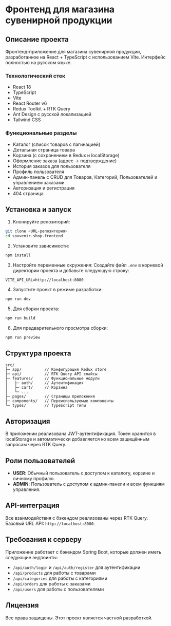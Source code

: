 
# Фронтенд для магазина сувенирной продукции

## Описание проекта

Фронтенд-приложение для магазина сувенирной продукции, разработанное на React + TypeScript с использованием Vite. Интерфейс полностью на русском языке.

### Технологический стек

- React 18
- TypeScript
- Vite
- React Router v6
- Redux Toolkit + RTK Query
- Ant Design с русской локализацией
- Tailwind CSS

### Функциональные разделы

- Каталог (список товаров с пагинацией)
- Детальная страница товара
- Корзина (с сохранением в Redux и localStorage)
- Оформление заказа (адрес → подтверждение)
- История заказов для пользователя
- Профиль пользователя
- Админ-панель с CRUD для Товаров, Категорий, Пользователей и управлением заказами
- Авторизация и регистрация
- 404 страница

## Установка и запуск

1. Клонируйте репозиторий:
```bash
git clone <URL-репозитория>
cd souvenir-shop-frontend
```

2. Установите зависимости:
```bash
npm install
```

3. Настройте переменные окружения:
Создайте файл `.env` в корневой директории проекта и добавьте следующую строку:
```
VITE_API_URL=http://localhost:8080
```

4. Запустите проект в режиме разработки:
```bash
npm run dev
```

5. Для сборки проекта:
```bash
npm run build
```

6. Для предварительного просмотра сборки:
```bash
npm run preview
```

## Структура проекта

```
src/
├─ app/          // Конфигурация Redux store
├─ api/          // RTK Query API слайсы
├─ features/     // Функциональные модули
│   ├─ auth/     // Аутентификация
│   ├─ cart/     // Корзина
│   └─ ...
├─ pages/        // Страницы приложения
├─ components/   // Переиспользуемые компоненты
└─ types/        // TypeScript типы
```

## Авторизация

В приложении реализована JWT-аутентификация. Токен хранится в localStorage и автоматически добавляется ко всем защищённым запросам через RTK Query.

## Роли пользователей

- **USER**: Обычный пользователь с доступом к каталогу, корзине и личному профилю.
- **ADMIN**: Пользователь с доступом к админ-панели и всем функциям управления.

## API-интеграция

Все взаимодействия с бэкендом реализованы через RTK Query. Базовый URL API: `http://localhost:8080`.

## Требования к серверу

Приложение работает с бэкендом Spring Boot, которые должен иметь следующие эндпоинты:

- `/api/auth/login` и `/api/auth/register` для аутентификации
- `/api/products` для работы с товарами
- `/api/categories` для работы с категориями
- `/api/orders` для работы с заказами
- `/api/users` для работы с пользователями

## Лицензия

Все права защищены. Этот проект является частной разработкой.
